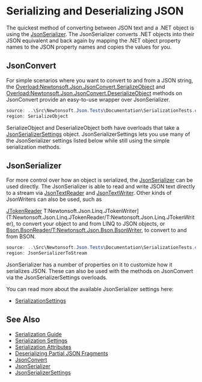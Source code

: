 ﻿# Serializing and Deserializing JSON

The quickest method of converting between JSON text and a .NET object is using the [JsonSerializer](/API/newtonsoft/json/jsonserializer/). The JsonSerializer converts .NET objects into their JSON equivalent and back again by mapping the .NET object property names to the JSON property names and copies the values for you.

## JsonConvert

For simple scenarios where you want to convert to and from a JSON string, the [Overload:Newtonsoft.Json.JsonConvert.SerializeObject](Overload:Newtonsoft.Json.JsonConvert.SerializeObject) and [Overload:Newtonsoft.Json.JsonConvert.DeserializeObject](Overload:Newtonsoft.Json.JsonConvert.DeserializeObject) methods on JsonConvert provide an easy-to-use wrapper over JsonSerializer.

```csharp Serializing and Deserializing JSON with JsonConvert
source: ..\Src\Newtonsoft.Json.Tests\Documentation\SerializationTests.cs
region: SerializeObject
```

SerializeObject and DeserializeObject both have overloads that take a [JsonSerializerSettings](/API/newtonsoft/json/jsonserializersettings/) object. JsonSerializerSettings lets you use many of the JsonSerializer settings listed below while still using the simple serialization methods.

## JsonSerializer

For more control over how an object is serialized, the [JsonSerializer](/API/newtonsoft/json/jsonserializer/) can be used directly. The JsonSerializer is able to read and write JSON text directly to a stream via [JsonTextReader](/API/newtonsoft/json/jsontextreader/) and [JsonTextWriter](/API/newtonsoft/json/jsontextwriter/). Other kinds of JsonWriters can also be used, such as

[JTokenReader](/API/newtonsoft/json/linq/jtokenreader/) T:Newtonsoft.Json.Linq.JTokenWriter](T:Newtonsoft.Json.Linq.JTokenReader</codeEntityReference>/<codeEntityReference>T:Newtonsoft.Json.Linq.JTokenWriter), to convert your object to and from LINQ to JSON objects, or [Bson.BsonReader</codeEntityReference>/<codeEntityReference>T:Newtonsoft.Json.Bson.BsonWriter](T:Newtonsoft.Json.Bson.BsonReader</codeEntityReference>/<codeEntityReference>T:Newtonsoft.Json.Bson.BsonWriter), to convert to and from BSON.

```csharp Serializing JSON to a Stream with JsonSerializer
source: ..\Src\Newtonsoft.Json.Tests\Documentation\SerializationTests.cs
region: JsonSerializerToStream
```

JsonSerializer has a number of properties on it to customize how it serializes JSON. These can also be used with the methods on JsonConvert via the JsonSerializerSettings overloads.

You can read more about the available JsonSerializer settings here:

- [SerializationSettings](SerializationSettings.md)

## See Also

- [Serialization Guide](SerializationGuide.md)
- [Serialization Settings](SerializationSettings.md)
- [Serialization Attributes](SerializationAttributes.md)
- [Deserializing Partial JSON Fragments](SerializingJSONFragments.md)
- [JsonConvert](/API/newtonsoft/json/jsonconvert/)
- [JsonSerializer](/API/newtonsoft/json/jsonserializer/)
- [JsonSerializerSettings](/API/newtonsoft/json/jsonserializersettings/)